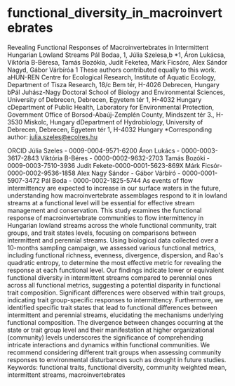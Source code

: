 # functional_diversity_in_macroinvertebrates
Revealing Functional Responses of Macroinvertebrates in Intermittent Hungarian Lowland Streams
Pál Bodaa, 1, Júlia Szelesa,b *1, Áron Lukácsa, Viktória B-Béresa, Tamás Bozókia, Judit Feketea, Márk Ficsórc, Alex Sándor Nagyd, Gábor Várbíróa
1 These authors contributed equally to this work.
aHUN-REN Centre for Ecological Research, Institute of Aquatic Ecology, Department of Tisza Research, 18/c Bem tér, H-4026 Debrecen, Hungary
bPál Juhász-Nagy Doctoral School of Biology and Environmental Sciences, University of Debrecen, Debrecen, Egyetem tér 1, H-4032 Hungary
cDepartment of Public Health, Laboratory for Environmental Protection, Government Office of Borsod-Abaúj-Zemplén County, Mindszent tér 3., H-3530 Miskolc, Hungary
dDepartment of Hydrobiology, University of Debrecen, Debrecen, Egyetem tér 1, H-4032 Hungary
*Corresponding author: julia.szeles@ecolres.hu

ORCID
Júlia Szeles - 0009-0004-9571-6200
Áron Lukács - 0000-0003-3617-2843
Viktória B-Béres - 0000-0002-9632-2703
Tamás Bozóki - 0009-0003-7510-3936
Judit Fekete-0000-0001-5623-869X
Márk Ficsór-0000-0002-9536-1858
Alex Nagy Sándor - 
Gábor Várbíró - 0000-0001-5907-3472
Pál Boda - 0000-0002-1825-5744
As events of flow intermittency are expected to increase in our surface waters in the future, understanding how macroinvertebrate assemblages respond to it in lowland streams at a functional level will be essential for effective stream management and conservation. This study examines the functional response of macroinvertebrate communities to flow intermittency in Hungarian lowland streams across the whole functional community, trait groups, and trait states levels, focusing on comparisons between intermittent and perennial streams. Using biological data collected over a 10-months sampling campaign, we assessed various functional metrics, including functional richness, evenness, divergence, dispersion, and Rao's quadratic entropy, to determine the most effective metric for revealing the response at each functional level.  Our findings indicate lower or equivalent functional diversity in intermittent streams compared to perennial ones across all functional metrics, suggesting a potential disparity in functional trait composition. Significant differences were observed within trait groups, indicating trait group-specific responses to intermittency. Furthermore, we identified specific trait states  that lead to functional differences between intermittent and perennial streams, elucidating the mechanisms underlying functional composition. The divergence between changes occurring at the state or trait group level and their manifestation at higher organizational (community) levels underscores the significance of comprehending intricate interactions and dynamics within functional communities.  We recommend considering different trait groups when assessing community responses to environmental disturbances such as drought in future studies. 
Keywords: functional traits, functional diversity, community weighted mean, intermittent streams, macroinvertebrates


